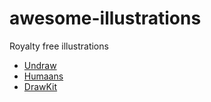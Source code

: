 # awesome-illustrations
Royalty free illustrations

- [Undraw](https://undraw.co/)
- [Humaans](https://www.humaaans.com/)
- [DrawKit](https://www.drawkit.io/)
